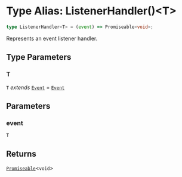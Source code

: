 # Type Alias: ListenerHandler()\<T\>

```ts
type ListenerHandler<T> = (event) => Promiseable<void>;
```

Represents an event listener handler.

## Type Parameters

### T

`T` *extends* [`Event`](../../events/Event/classes/Event.md) = [`Event`](../../events/Event/classes/Event.md)

## Parameters

### event

`T`

## Returns

[`Promiseable`](Promiseable.md)\<`void`\>
